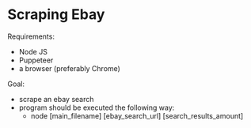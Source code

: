 # Scraping Ebay

Requirements: <br>

-   Node JS
-   Puppeteer
-   a browser (preferably Chrome)

Goal: <br>

-   scrape an ebay search
-   program should be executed the following way:
    -   node [main_filename] [ebay_search_url] [search_results_amount]
